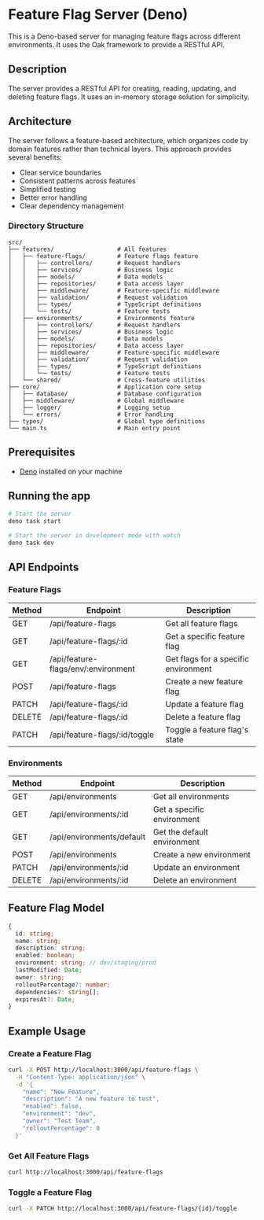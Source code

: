 # Feature Flag Server (Deno)

This is a Deno-based server for managing feature flags across different environments. It uses the Oak framework to provide a RESTful API.

## Description

The server provides a RESTful API for creating, reading, updating, and deleting feature flags. It uses an in-memory storage solution for simplicity.

## Architecture

The server follows a feature-based architecture, which organizes code by domain features rather than technical layers. This approach provides several benefits:

- Clear service boundaries
- Consistent patterns across features
- Simplified testing
- Better error handling
- Clear dependency management

### Directory Structure

```
src/
├── features/                  # All features
│   ├── feature-flags/         # Feature flags feature
│   │   ├── controllers/       # Request handlers
│   │   ├── services/          # Business logic
│   │   ├── models/            # Data models
│   │   ├── repositories/      # Data access layer
│   │   ├── middleware/        # Feature-specific middleware
│   │   ├── validation/        # Request validation
│   │   ├── types/             # TypeScript definitions
│   │   └── tests/             # Feature tests
│   ├── environments/          # Environments feature
│   │   ├── controllers/       # Request handlers
│   │   ├── services/          # Business logic
│   │   ├── models/            # Data models
│   │   ├── repositories/      # Data access layer
│   │   ├── middleware/        # Feature-specific middleware
│   │   ├── validation/        # Request validation
│   │   ├── types/             # TypeScript definitions
│   │   └── tests/             # Feature tests
│   └── shared/                # Cross-feature utilities
├── core/                      # Application core setup
│   ├── database/              # Database configuration
│   ├── middleware/            # Global middleware
│   ├── logger/                # Logging setup
│   └── errors/                # Error handling
├── types/                     # Global type definitions
└── main.ts                    # Main entry point
```

## Prerequisites

- [Deno](https://deno.land/) installed on your machine

## Running the app

```bash
# Start the server
deno task start

# Start the server in development mode with watch
deno task dev
```

## API Endpoints

### Feature Flags

| Method | Endpoint                          | Description                           |
|--------|-----------------------------------|---------------------------------------|
| GET    | /api/feature-flags                | Get all feature flags                 |
| GET    | /api/feature-flags/:id            | Get a specific feature flag           |
| GET    | /api/feature-flags/env/:environment | Get flags for a specific environment |
| POST   | /api/feature-flags                | Create a new feature flag             |
| PATCH  | /api/feature-flags/:id            | Update a feature flag                 |
| DELETE | /api/feature-flags/:id            | Delete a feature flag                 |
| PATCH  | /api/feature-flags/:id/toggle     | Toggle a feature flag's state         |

### Environments

| Method | Endpoint                          | Description                           |
|--------|-----------------------------------|---------------------------------------|
| GET    | /api/environments                 | Get all environments                  |
| GET    | /api/environments/:id             | Get a specific environment            |
| GET    | /api/environments/default         | Get the default environment           |
| POST   | /api/environments                 | Create a new environment              |
| PATCH  | /api/environments/:id             | Update an environment                 |
| DELETE | /api/environments/:id             | Delete an environment                 |

## Feature Flag Model

```typescript
{
  id: string;
  name: string;
  description: string;
  enabled: boolean;
  environment: string; // dev/staging/prod
  lastModified: Date;
  owner: string;
  rolloutPercentage?: number;
  dependencies?: string[];
  expiresAt?: Date;
}
```

## Example Usage

### Create a Feature Flag

```bash
curl -X POST http://localhost:3000/api/feature-flags \
  -H "Content-Type: application/json" \
  -d '{
    "name": "New Feature",
    "description": "A new feature to test",
    "enabled": false,
    "environment": "dev",
    "owner": "Test Team",
    "rolloutPercentage": 0
  }'
```

### Get All Feature Flags

```bash
curl http://localhost:3000/api/feature-flags
```

### Toggle a Feature Flag

```bash
curl -X PATCH http://localhost:3000/api/feature-flags/{id}/toggle
```
